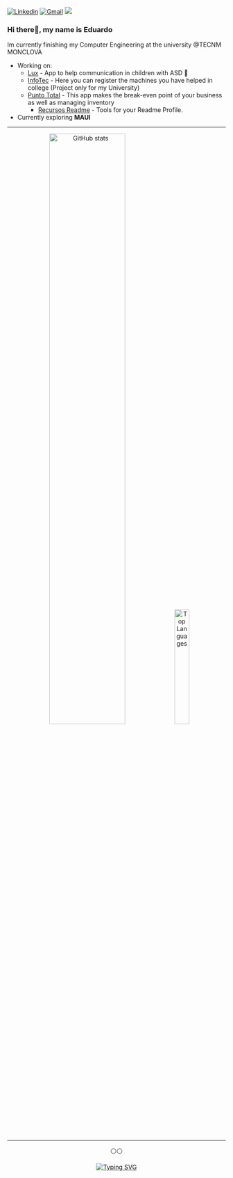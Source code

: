 [![Linkedin](https://img.shields.io/badge/-LinkedIn-blue?style=flat&logo=Linkedin&logoColor=white)](https://www.linkedin.com/in/eduardo-villalobos-089b76244/)
[![Gmail](https://img.shields.io/badge/-Gmail-c14438?style=flat&logo=Gmail&logoColor=white)](mailto:eduardoalejandro.v.mtz@gmail.com)
[![](https://komarev.com/ghpvc/?username=eduardomv2s&label=Profile%20views&color=0e75b6&style=flat)](mailto:eduardoalejandro.v.mtz@gmail.com)









### Hi there👋, my name is Eduardo 
Im currently finishing my Computer Engineering at the university @TECNM MONCLOVA 
* Working on:   
  * [Lux](https://github.com/eduardomv2/LUX-APP) - App to help communication in children with ASD 🌟
  * [InfoTec](https://github.com/eduardomv2/Infotec) - Here you can register the machines you have helped in college (Project only for my University) 
  * [Punto Total](https://github.com/eduardomv2/Punto-Total) - This app makes the break-even point of your business as well as managing inventory
    * [Recursos Readme](https://github.com/eduardomv2/eduardomv2/blob/main/Recursos.md) - Tools for your Readme Profile.  
* Currently exploring **MAUI** 

--------------------------

<div align="center">
  <img src="https://github-readme-stats-6y3q.vercel.app/api?username=eduardomv2&show_icons=true&theme=ligth" alt="GitHub stats" style="width: 59%">
  <img src="https://github-readme-stats-6y3q.vercel.app/api/top-langs/?username=eduardomv2&hide=javascript,html&theme=ligth" alt="Top Languages" style="width: 26%">  
<div/>
 
------------
⚪⚪

 [![Typing SVG](https://readme-typing-svg.demolab.com?font=Fira+Code&pause=1000&color=2CF77E&random=false&width=380&lines=Readme+Stats+that+no+one+reads..;Still+learning+.Net+Environment;What+else+should+I+say%3F)](https://git.io/typing-svg)




<!--
🟢Concursos y Experiencias:

<!--

🌟 Readme stats:
[![GitHub Streak](https://streak-stats.demolab.com?user=eduardomv2)](https://git.io/streak-stats)
[![Typing SVG](https://readme-typing-svg.demolab.com?font=Fira+Code&pause=1000&color=2CF77E&center=true&random=false&width=435&lines=Readme+Stats+that+no+one+reads;Still+learning+.Net+Enviroment+;oh!+you+still+here)](https://git.io/typing-svg)

[![Typing SVG](https://readme-typing-svg.demolab.com?font=Fira+Code&duration=3690&pause=500&color=19C84F&background=FF191900&vCenter=true&random=false&width=450&height=25&lines=still+learning+.NET+environment+%5E%5E;should+I+say+something+interesting%3F)](https://git.io/typing-svg)

ANOTTHER README STATS
[![GitHub Streak](https://streak-stats.demolab.com?user=eduardomv2)](https://git.io/streak-stats)

REPO EXAMPLE
[![Readme Card](https://github-readme-stats-rho-one-71.vercel.app/api/pin/?username=eduardomv2&repo=github-readme-stats)](https://github.com/eduardomv2/eduardomv2)
<!--
THEMES:
theme=dark#gh-dark-mode-only
dark
ligth

stats size:
style="width: 25%;"
style="width: 57%;"
------------

VERCEL:
github-readme-stats-rho-one-71.vercel.app/api?username=eduardomv2


// I am Eduardo Villalobos and I am currently finishing my Computer Engineering at the university!  

<img align="right" alt="img" src="https://github.com/eduardomv2/eduardomv2/assets/87501782/01e5bee7-1670-4a61-ae3e-641123ce962b" width="60%" height="auto" />

#### 🔭 Things I am currently working on: 
- Punto Total with C#
- Mobile Aplication with Dart 
- Personal Blog 

<!--
![Img](https://github.com/eduardomv2/eduardomv2/assets/87501782/01e5bee7-1670-4a61-ae3e-641123ce962b)

<!--
**eduardomv2/eduardomv2** is a ✨ _special_ ✨ repository because its `README.md` (this file) appears on your GitHub profile.

-->
